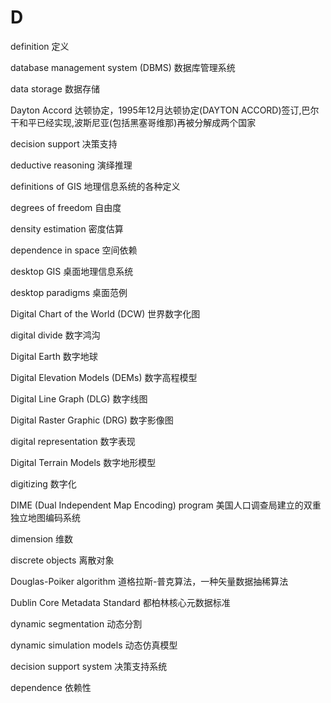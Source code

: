 # D

definition 定义

database management system (DBMS) 数据库管理系统

data storage 数据存储

Dayton Accord 达顿协定，1995年12月达顿协定(DAYTON ACCORD)签订,巴尔干和平已经实现,波斯尼亚(包括黑塞哥维那)再被分解成两个国家

decision support 决策支持

deductive reasoning 演绎推理

definitions of GIS 地理信息系统的各种定义

degrees of freedom 自由度

density estimation 密度估算

dependence in space 空间依赖

desktop GIS 桌面地理信息系统

desktop paradigms 桌面范例

Digital Chart of the World (DCW) 世界数字化图

digital divide 数字鸿沟

Digital Earth 数字地球

Digital Elevation Models (DEMs) 数字高程模型

Digital Line Graph (DLG) 数字线图

Digital Raster Graphic (DRG) 数字影像图

digital representation 数字表现

Digital Terrain Models 数字地形模型

digitizing 数字化

DIME (Dual Independent Map Encoding) program 美国人口调查局建立的双重独立地图编码系统

dimension 维数

discrete objects 离散对象

Douglas-Poiker algorithm 道格拉斯-普克算法，一种矢量数据抽稀算法

Dublin Core Metadata Standard 都柏林核心元数据标准

dynamic segmentation 动态分割

dynamic simulation models 动态仿真模型

decision support system 决策支持系统

dependence 依赖性